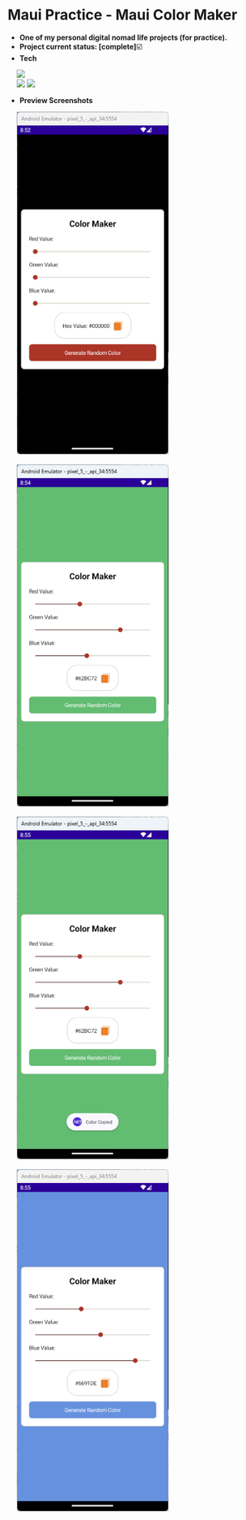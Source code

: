 # Maui Practice - Maui Color Maker

- **One of my personal digital nomad life projects (for practice).**
- **Project current status: [complete]**:ballot_box_with_check:
- **Tech**
<p>
  <div>
    &emsp;
    <img src="https://img.shields.io/badge/C%23-239120?style=flat&logo=c-sharp&logoColor=white&logoWidth=25" height="25px"/>
  </div>
  <div>
    &emsp;
    <img src="https://img.shields.io/badge/.NET MAUI-512BD4?style=flat&logo=maui&logoColor=white&logoWidth=25" height="25px"/>
    <img src="https://img.shields.io/badge/CommunityToolkit.Maui-512BD4?style=flat&logo=maui&logoColor=white&logoWidth=25" height="25px"/>
  </div>
</p>

- **Preview Screenshots**
<p>
  <div>
    &emsp;
    <img width="300px" src="PreviewScreenshots/maui-color-maker-01.png" alt="maui-color-maker-01.png" />
  </div>
  &emsp;
  <div>
    &emsp;
    <img width="300px" src="PreviewScreenshots/maui-color-maker-02.png" alt="maui-color-maker-02.png" />
  </div>
  &emsp;
  <div>
    &emsp;
    <img width="300px" src="PreviewScreenshots/maui-color-maker-03.png" alt="maui-color-maker-03.png" />
  </div>
  &emsp;
  <div>
    &emsp;
    <img width="300px" src="PreviewScreenshots/maui-color-maker-04.png" alt="maui-color-maker-04.png" />
  </div>
</p>

<br/>

